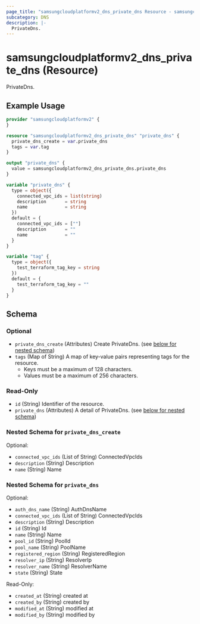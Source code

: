 ```yaml
---
page_title: "samsungcloudplatformv2_dns_private_dns Resource - samsungcloudplatformv2"
subcategory: DNS
description: |-
  PrivateDns.
---
```


# samsungcloudplatformv2_dns_private_dns (Resource)

PrivateDns.

## Example Usage

```terraform
provider "samsungcloudplatformv2" {
}

resource "samsungcloudplatformv2_dns_private_dns" "private_dns" {
  private_dns_create = var.private_dns
  tags = var.tag
}

output "private_dns" {
  value = samsungcloudplatformv2_dns_private_dns.private_dns
}

variable "private_dns" {
  type = object({
    connected_vpc_ids = list(string)
    description       = string
    name              = string
  })
  default = {
    connected_vpc_ids = [""]
    description       = ""
    name              = ""
  }
}

variable "tag" {
  type = object({
    test_terraform_tag_key = string
  })
  default = {
    test_terraform_tag_key = ""
  }
}
```

<!-- schema generated by tfplugindocs -->
## Schema

### Optional

- `private_dns_create` (Attributes) Create PrivateDns. (see [below for nested schema](#nestedatt--private_dns_create))
- `tags` (Map of String) A map of key-value pairs representing tags for the resource.
  - Keys must be a maximum of 128 characters.
  - Values must be a maximum of 256 characters.

### Read-Only

- `id` (String) Identifier of the resource.
- `private_dns` (Attributes) A detail of PrivateDns. (see [below for nested schema](#nestedatt--private_dns))

<a id="nestedatt--private_dns_create"></a>
### Nested Schema for `private_dns_create`

Optional:

- `connected_vpc_ids` (List of String) ConnectedVpcIds
- `description` (String) Description
- `name` (String) Name


<a id="nestedatt--private_dns"></a>
### Nested Schema for `private_dns`

Optional:

- `auth_dns_name` (String) AuthDnsName
- `connected_vpc_ids` (List of String) ConnectedVpcIds
- `description` (String) Description
- `id` (String) Id
- `name` (String) Name
- `pool_id` (String) PoolId
- `pool_name` (String) PoolName
- `registered_region` (String) RegisteredRegion
- `resolver_ip` (String) ResolverIp
- `resolver_name` (String) ResolverName
- `state` (String) State

Read-Only:

- `created_at` (String) created at
- `created_by` (String) created by
- `modified_at` (String) modified at
- `modified_by` (String) modified by